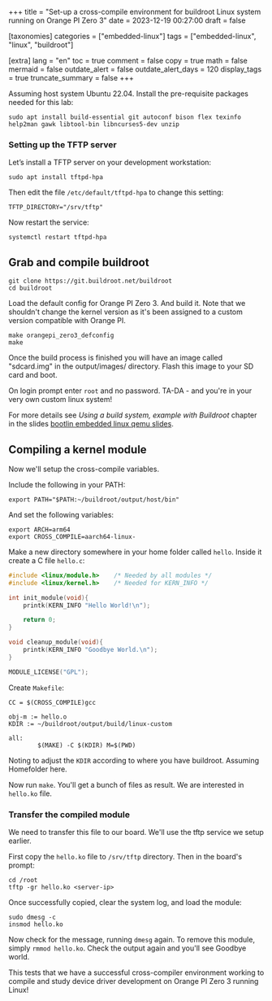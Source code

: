+++
title = "Set-up a cross-compile environment for buildroot Linux system running on Orange PI Zero 3"
date = 2023-12-19 00:27:00
draft = false

[taxonomies]
categories = ["embedded-linux"]
tags = ["embedded-linux", "linux", "buildroot"]

[extra]
lang = "en"
toc = true
comment = false
copy = true
math = false
mermaid = false
outdate_alert = false
outdate_alert_days = 120
display_tags = true
truncate_summary = false
+++

Assuming host system Ubuntu 22.04. Install the pre-requisite packages needed for this lab:

```
sudo apt install build-essential git autoconf bison flex texinfo help2man gawk libtool-bin libncurses5-dev unzip
```

### Setting up the TFTP server

Let’s install a TFTP server on your development workstation:

```
sudo apt install tftpd-hpa
```

Then edit the file `/etc/default/tftpd-hpa` to change this setting:

```
TFTP_DIRECTORY="/srv/tftp"
```

Now restart the service:

```
systemctl restart tftpd-hpa
```

## Grab and compile buildroot

```
git clone https://git.buildroot.net/buildroot
cd buildroot
```

Load the default config for Orange PI Zero 3. And build it. Note that we shouldn't change the kernel version as it's been assigned to a custom version compatible with Orange PI.

```
make orangepi_zero3_defconfig
make
```

Once the build process is finished you will have an image called "sdcard.img" in the output/images/ directory. Flash this image to your SD card and boot.

On login prompt enter `root` and no password. TA-DA - and you're in your very own custom linux system!

For more details see *Using a build system, example with Buildroot* chapter in the slides [bootlin embedded linux qemu slides](https://bootlin.com/doc/training/embedded-linux-qemu/embedded-linux-qemu-labs.pdf).

## Compiling a kernel module

Now we'll setup the cross-compile variables.

Include the following in your PATH:
```
export PATH="$PATH:~/buildroot/output/host/bin"
```
And set the following variables:
```
export ARCH=arm64
export CROSS_COMPILE=aarch64-linux-
```

Make a new directory somewhere in your home folder called `hello`. Inside it create a C file `hello.c`:

```C
#include <linux/module.h>    /* Needed by all modules */
#include <linux/kernel.h>    /* Needed for KERN_INFO */

int init_module(void){
    printk(KERN_INFO "Hello World!\n");

    return 0;
}

void cleanup_module(void){
    printk(KERN_INFO "Goodbye World.\n");
}

MODULE_LICENSE("GPL");

```

Create `Makefile`:

```
CC = $(CROSS_COMPILE)gcc

obj-m := hello.o
KDIR := ~/buildroot/output/build/linux-custom

all:
        $(MAKE) -C $(KDIR) M=$(PWD)

```

Noting to adjust the `KDIR` according to where you have buildroot. Assuming Homefolder here.

Now run `make`. You'll get a bunch of files as result. We are interested in `hello.ko` file.

### Transfer the compiled module

We need to transfer this file to our board. We'll use the tftp service we setup earlier.

First copy the `hello.ko` file to `/srv/tftp` directory. Then in the board's prompt:

```
cd /root
tftp -gr hello.ko <server-ip>
```

Once successfully copied, clear the system log, and load the module:

```
sudo dmesg -c
insmod hello.ko
```

Now check for the message, running `dmesg` again. To remove this module, simply `rmmod hello.ko`. Check the output again and you'll see Goodbye world.

This tests that we have a successful cross-compiler environment working to compile and study device driver development on Orange PI Zero 3 running Linux!
